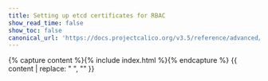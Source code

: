 ```yaml
---
title: Setting up etcd certificates for RBAC
show_read_time: false
show_toc: false
canonical_url: 'https://docs.projectcalico.org/v3.5/reference/advanced/etcd-rbac/index'
---
```

{% capture content %}{% include index.html %}{% endcapture %}
{{ content | replace: "    ", "" }}
